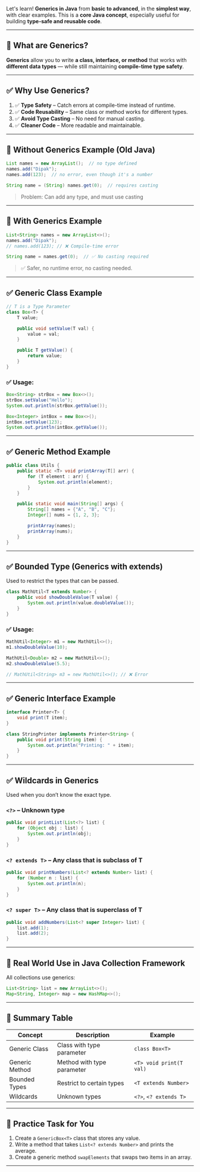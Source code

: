 Let's learn! **Generics in Java** from **basic to advanced**, in the **simplest way**, with clear examples. This is a **core Java concept**, especially useful for building **type-safe and reusable code**.

---

## 🧠 What are Generics?

**Generics** allow you to write **a class, interface, or method** that works with **different data types** — while still maintaining **compile-time type safety**.

---

## ✅ Why Use Generics?

1. ✅ **Type Safety** – Catch errors at compile-time instead of runtime.
2. ✅ **Code Reusability** – Same class or method works for different types.
3. ✅ **Avoid Type Casting** – No need for manual casting.
4. ✅ **Cleaner Code** – More readable and maintainable.

---

## 🧩 Without Generics Example (Old Java)

```java
List names = new ArrayList();  // no type defined
names.add("Dipak");
names.add(123);  // no error, even though it's a number

String name = (String) names.get(0);  // requires casting
```

> Problem: Can add any type, and must use casting

---

## 🧩 With Generics Example

```java
List<String> names = new ArrayList<>();
names.add("Dipak");
// names.add(123); // ❌ Compile-time error

String name = names.get(0);  // ✅ No casting required
```

> ✅ Safer, no runtime error, no casting needed.

---

## ✅ Generic Class Example

```java
// T is a Type Parameter
class Box<T> {
    T value;

    public void setValue(T val) {
        value = val;
    }

    public T getValue() {
        return value;
    }
}
```

### ✅ Usage:

```java
Box<String> strBox = new Box<>();
strBox.setValue("Hello");
System.out.println(strBox.getValue());

Box<Integer> intBox = new Box<>();
intBox.setValue(123);
System.out.println(intBox.getValue());
```

---

## ✅ Generic Method Example

```java
public class Utils {
    public static <T> void printArray(T[] arr) {
        for (T element : arr) {
            System.out.println(element);
        }
    }

    public static void main(String[] args) {
        String[] names = {"A", "B", "C"};
        Integer[] nums = {1, 2, 3};

        printArray(names);
        printArray(nums);
    }
}
```

---

## ✅ Bounded Type (Generics with extends)

Used to restrict the types that can be passed.

```java
class MathUtil<T extends Number> {
    public void showDoubleValue(T value) {
        System.out.println(value.doubleValue());
    }
}
```

### ✅ Usage:

```java
MathUtil<Integer> m1 = new MathUtil<>();
m1.showDoubleValue(10);

MathUtil<Double> m2 = new MathUtil<>();
m2.showDoubleValue(5.5);

// MathUtil<String> m3 = new MathUtil<>(); // ❌ Error
```

---

## ✅ Generic Interface Example

```java
interface Printer<T> {
    void print(T item);
}

class StringPrinter implements Printer<String> {
    public void print(String item) {
        System.out.println("Printing: " + item);
    }
}
```

---

## ✅ Wildcards in Generics

Used when you don’t know the exact type.

### `<?>` – Unknown type

```java
public void printList(List<?> list) {
    for (Object obj : list) {
        System.out.println(obj);
    }
}
```

### `<? extends T>` – Any class that is subclass of T

```java
public void printNumbers(List<? extends Number> list) {
    for (Number n : list) {
        System.out.println(n);
    }
}
```

### `<? super T>` – Any class that is superclass of T

```java
public void addNumbers(List<? super Integer> list) {
    list.add(1);
    list.add(2);
}
```

---

## 🚀 Real World Use in Java Collection Framework

All collections use generics:

```java
List<String> list = new ArrayList<>();
Map<String, Integer> map = new HashMap<>();
```

---

## 📌 Summary Table

| Concept        | Description                | Example                 |
| -------------- | -------------------------- | ----------------------- |
| Generic Class  | Class with type parameter  | `class Box<T>`          |
| Generic Method | Method with type parameter | `<T> void print(T val)` |
| Bounded Types  | Restrict to certain types  | `<T extends Number>`    |
| Wildcards      | Unknown types              | `<?>`, `<? extends T>`  |

---

## 🧪 Practice Task for You

1. Create a `GenericBox<T>` class that stores any value.
2. Write a method that takes `List<? extends Number>` and prints the average.
3. Create a generic method `swapElements` that swaps two items in an array.

---
